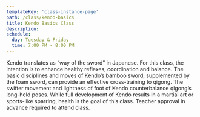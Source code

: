 ```yaml
---
templateKey: 'class-instance-page'
path: /class/kendo-basics
title: Kendo Basics Class
description: 
schedule:  
  day: Tuesday & Friday
  time: 7:00 PM - 8:00 PM
---
```


<p>
  Kendo translates as “way of the sword” in Japanese. For this class, the intention is to enhance healthy reflexes, coordination and balance. The basic disciplines and moves of Kendo’s bamboo sword, supplemented by the foam sword, can provide an effective cross-training to qigong. The swifter movement and lightness of foot of Kendo counterbalance qigong’s long-held poses. While full development of Kendo results in a martial art or sports-like sparring, health is the goal of this class. Teacher approval in advance required to attend class.
</p>

